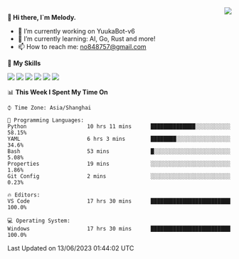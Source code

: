 <a href="#">
  <img align="right" src="https://github-readme-stats.vercel.app/api?username=melodyyuuka&count_private=true&show_icons=true" />
</a>

**👋 Hi there, I`m Melody.**

- 🔭 I’m currently working on YuukaBot-v6
- 🌱 I’m currently learning: AI, Go, Rust and more!
- 📫 How to reach me: no848757@gmail.com

🌟 **My Skills** 

![](https://img.shields.io/badge/-Python-3e74a2?style=flat-square&logo=Python&logoColor=fff)
![](https://img.shields.io/badge/-Java-007396?style=flat-square&logo=OpenJDK&logoColor=fff)
![](https://img.shields.io/badge/-Node.js-339933?style=flat-square&logo=Node.js&logoColor=fff)
![](https://img.shields.io/badge/-Git-f05032?style=flat-square&logo=git&logoColor=fff)
![](https://img.shields.io/badge/-PostgreSQL-4169e1?style=flat-square&logo=PostgreSQL&logoColor=fff)
![](https://img.shields.io/badge/-VSCode-007acc?style=flat-square&logo=Visual-Studio-Code&logoColor=fff)


<!--START_SECTION:waka-->
📊 **This Week I Spent My Time On** 

```text
⌚︎ Time Zone: Asia/Shanghai

💬 Programming Languages: 
Python                   10 hrs 11 mins      ██████████████░░░░░░░░░░░   58.15% 
YAML                     6 hrs 3 mins        ████████░░░░░░░░░░░░░░░░░   34.6% 
Bash                     53 mins             █░░░░░░░░░░░░░░░░░░░░░░░░   5.08% 
Properties               19 mins             ░░░░░░░░░░░░░░░░░░░░░░░░░   1.86% 
Git Config               2 mins              ░░░░░░░░░░░░░░░░░░░░░░░░░   0.23%

🔥 Editors: 
VS Code                  17 hrs 30 mins      █████████████████████████   100.0%

💻 Operating System: 
Windows                  17 hrs 30 mins      █████████████████████████   100.0%

```


 Last Updated on 13/06/2023 01:44:02 UTC
<!--END_SECTION:waka-->
